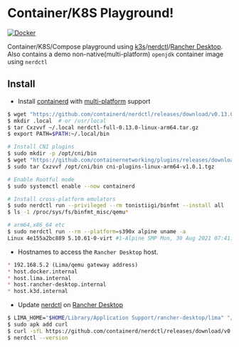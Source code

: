 # Container/K8S Playground!
[![Docker](https://github.com/sureshg/containers/actions/workflows/docker-publish.yml/badge.svg)](https://github.com/sureshg/containers/actions/workflows/docker-publish.yml)

 Container/K8S/Compose playground using [k3s][5]/[nerdctl][2]/[Rancher Desktop][3]. 
 Also contains a demo non-native(multi-platform) `openjdk` container image using `nerdctl`

## Install

 - Install [containerd][0] with [multi-platform][1] support
 
```bash
$ wget "https://github.com/containerd/nerdctl/releases/download/v0.13.0/nerdctl-full-0.13.0-linux-arm64.tar.gz"
$ mkdir .local  # or /usr/local
$ tar Cxzvvf ~/.local nerdctl-full-0.13.0-linux-arm64.tar.gz
$ export PATH=$PATH:~/.local/bin

# Install CNI plugins
$ sudo mkdir -p /opt/cni/bin
$ wget "https://github.com/containernetworking/plugins/releases/download/v1.0.1/cni-plugins-linux-arm64-v1.0.1.tgz"
$ sudo tar Cxzvvf /opt/cni/bin cni-plugins-linux-arm64-v1.0.1.tgz

# Enable Rootful mode
$ sudo systemctl enable --now containerd

# Install cross-platform emulators
$ sudo nerdctl run --privileged --rm tonistiigi/binfmt --install all
$ ls -1 /proc/sys/fs/binfmt_misc/qemu*

# arm64,x86_64 etc
$ sudo nerdctl run --rm --platform=s390x alpine uname -a
Linux 4e155a2bc889 5.10.61-0-virt #1-Alpine SMP Mon, 30 Aug 2021 07:41:25 UTC s390x Linux
```
 
 - Hostnames to access the `Rancher Desktop` host.

```markdown
* 192.168.5.2 (Lima/qemu gateway address)
* host.docker.internal  
* host.lima.internal
* host.rancher-desktop.internal
* host.k3d.internal
```
 - Update [nerdctl][2] on [Rancher Desktop][3]

```bash
$ LIMA_HOME="$HOME/Library/Application Support/rancher-desktop/lima" "/Applications/Rancher Desktop.app/Contents/Resources/resources/darwin/lima/bin/limactl" shell 0
$ sudo apk add curl
$ curl -sfL https://github.com/containerd/nerdctl/releases/download/v0.13.0/nerdctl-0.13.0-linux-amd64.tar.gz | sudo tar xz -C /usr/local/bin -f -
$ nerdctl --version
```

[0]: https://github.com/containerd/containerd
[1]: https://github.com/containerd/nerdctl/blob/master/docs/multi-platform.md
[2]: https://github.com/containerd/nerdctl
[3]: https://github.com/rancher-sandbox/rancher-desktop
[4]: https://github.com/Gibdos/compose_collection
[5]: https://k3s.io/